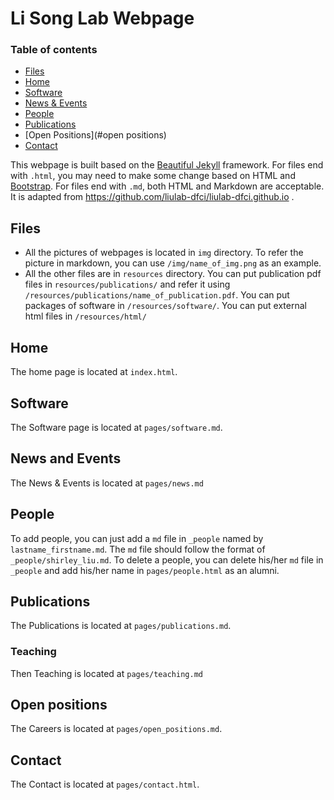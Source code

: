 # Li Song Lab Webpage

### Table of contents

- [Files](#files)
- [Home](#Home)
- [Software](#software)
- [News & Events](#news_and_events)
- [People](#people)
- [Publications](#publications)
- [Open Positions](#open positions)
- [Contact](#contact)

This webpage is built based on the [Beautiful Jekyll](https://github.com/daattali/beautiful-jekyll#readme) framework. For files end with `.html`, you may need to make some change based on HTML and [Bootstrap](https://getbootstrap.com/). For files end with `.md`, both HTML and Markdown are acceptable. It is adapted from https://github.com/liulab-dfci/liulab-dfci.github.io .


## Files

- All the pictures of webpages is located in `img` directory. To refer the picture in markdown, you can use `/img/name_of_img.png` as an example.
- All the other files are in `resources` directory. You can put publication pdf files in `resources/publications/` and refer it using `/resources/publications/name_of_publication.pdf`. You can put packages of software in `/resources/software/`. You can put external html files in `/resources/html/`

## Home

The home page is located at `index.html`. 

## Software

The Software page is located at `pages/software.md`.

## News and Events

The News & Events is located at `pages/news.md`

## People

To add people, you can just add a `md` file in `_people` named by `lastname_firstname.md`. The `md` file should follow the format of `_people/shirley_liu.md`. To delete a people, you can delete his/her `md` file in `_people` and add his/her name in `pages/people.html` as an alumni. 

## Publications

The Publications is located at `pages/publications.md`.

### Teaching

Then Teaching is located at `pages/teaching.md`

## Open positions

The Careers is located at `pages/open_positions.md`.

## Contact

The Contact is located at `pages/contact.html`.

